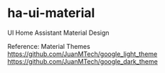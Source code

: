 # ha-ui-material
UI Home Assistant Material Design

Reference:
Material Themes 
https://github.com/JuanMTech/google_light_theme
https://github.com/JuanMTech/google_dark_theme
